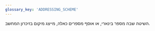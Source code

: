 ```yaml
---
glossary_key: 'ADDRESSING_SCHEME'
---
```


השיטה שבה מספר בינארי, או אוסף מספרים כאלה, מייצג מיקום בזיכרון המחשב.
